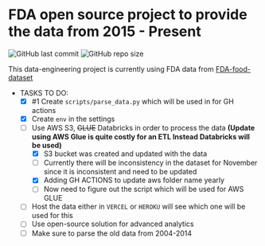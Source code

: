 # FDA open source project to provide the data from **2015 - Present**
![GitHub last commit](https://img.shields.io/github/last-commit/gradedSystem/FDA-dataset) 
![GitHub repo size](https://img.shields.io/github/repo-size/gradedSystem/FDA-dataset)

This data-engineering project is currently using FDA data from [FDA-food-dataset](https://open.fda.gov/)

- TASKS TO DO: 
    - [x] #1 Create `scripts/parse_data.py` which will be used in for GH actions
    - [x] Create `env` in the settings 
    - [ ] Use AWS S3, ~~GLUE~~ Databricks in order to process the data __(Update using AWS Glue is quite costly for an ETL Instead Databricks will be used)__
        - [x] S3 bucket was created and updated with the data
        - [ ] Currently there will be inconsistency in the dataset for November since it is inconsistent and need to be updated
        - [x] Adding GH ACTIONS to update aws folder name yearly
        - [ ] Now need to figure out the script which will be used for AWS GLUE
    - [ ] Host the data either in `VERCEL` or `HEROKU` will see which one will be used for this
    - [ ] Use open-source solution for advanced analytics
    - [ ] Make sure to parse the old data from 2004-2014
